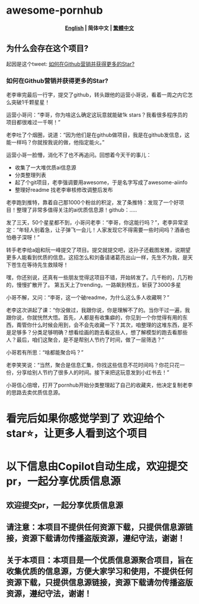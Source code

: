 # awesome-pornhub

<h4 align="center">
    <p>
        <a href="https://github.com/jinwyp/awesome-pornhub/blob/main/README.md">English</a> |
        <b>简体中文</b> |
        <a href="https://github.com/jinwyp/awesome-pornhub/blob/main/README_zh-hant.md">繁體中文</a>
    </p>
</h4>


## 为什么会存在这个项目?

起因是这个tweet: [如何在Github营销并获得更多的Star?](https://twitter.com/Yangyixxxx/status/1770975186223075420)


### 如何在Github营销并获得更多的Star?

老李审完最后一行字，提交了github，转头跟他的运营小哥说，看着一周之内它怎么突破1千颗星星！

运营小哥问：“李哥，你为啥这么确定这玩意就能破1k stars？我看很多程序员的项目都很难过一千啊！”

老李吐了个烟圈，说道：“因为他们是在github做项目，我是在github发信息，这能一样吗？你就按我说的做，他指定能火。”

运营小哥一脸懵，消化不了也不再追问。回想着今天干的事儿：
- 收集了一大堆优质ai信息源
- 分类整理列表
- 起了个git项目，老李强调要用awesome，于是名字写成了awesome-aiinfo
- 整理好readme 找老李审核修改调整后发布

老李跑到推特，靠着自己那1000个粉丝的积淀，发了条推特：发现了一个好项目！整理了非常多值得关注的ai优质信息源！github：…..

发了三天，50个星星都不到，小哥问老李：“李哥，你这能行吗？”，老李异常坚定：“年轻人别着急，让子弹飞一会儿！人家发现它不得需要一些时间吗？酒香也怕巷子深呀！”

转手老李给a姐和阮一峰提交了项目。提交就提交吧，这孙子还截图发推，说期望更多人能看到优质的信息。这招怎么和刘备请诸葛亮出山一样，先生不为我，是天下苍生在等待先生救赎呀！

嘿，你还别说，还真有一些朋友觉得这项目不错，开始转发了。几千粉的，几万粉的，慢慢扩散开了。
第五天上了trending，一路飙到榜五，斩获了3000多星

小哥不解，又问：“李哥，这一个破readme，为什么这么多人收藏啊？”

老李这次讲起了课：“你没做过，我跟你说，你是理解不了的。当你干过一遍，我跟你说，你就恍然大悟。首先，人都是有收集癖的，你见到一个你觉得有用的东西，甭管你什么时候会用到，会不会先收藏一下？其次，咱整理的这堆东西，是不是足够多？分类足够明确？想看绘画的跑去看这些人，想了解模型的跑去看那些人？最后，咱们这聚合，是不是帮别人节约了时间，做了一层筛选？”

小哥若有所思：“啥都能聚合吗？”

老李笑笑说：“当然，聚合是信息汇集，你找这些信息不花时间吗？你花只花一份，分享给别人节约了很多人的时间。接下来把这玩意发到小红书去！”

小哥信心倍增，打开了pornhub开始分类整理起了自己的收藏夹，他决定复制老李的思路去卖优质信息源。



# 看完后如果你感觉学到了 欢迎给个star⭐️，让更多人看到这个项目

# 以下信息由Copilot自动生成，欢迎提交pr，一起分享优质信息源

## 欢迎提交pr，一起分享优质信息源
## 请注意：本项目不提供任何资源下载，只提供信息源链接，资源下载请勿传播盗版资源，遵纪守法，谢谢！
## 关于本项目：本项目是一个优质信息源聚合项目，旨在收集优质的信息源，方便大家学习和使用，不提供任何资源下载，只提供信息源链接，资源下载请勿传播盗版资源，遵纪守法，谢谢！


